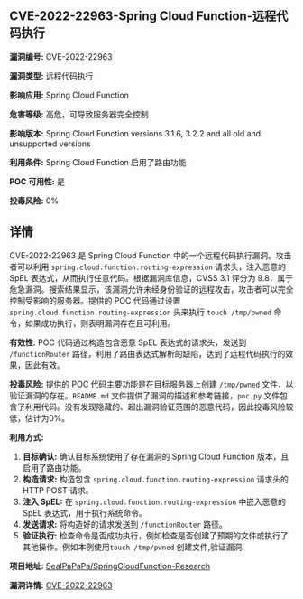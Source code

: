 ## CVE-2022-22963-Spring Cloud Function-远程代码执行

**漏洞编号:** CVE-2022-22963

**漏洞类型:** 远程代码执行

**影响应用:** Spring Cloud Function

**危害等级:** 高危，可导致服务器完全控制

**影响版本:** Spring Cloud Function versions 3.1.6, 3.2.2 and all old and unsupported versions

**利用条件:** Spring Cloud Function 启用了路由功能

**POC 可用性:** 是

**投毒风险:** 0%

## 详情

CVE-2022-22963 是 Spring Cloud Function 中的一个远程代码执行漏洞。攻击者可以利用 `spring.cloud.function.routing-expression` 请求头，注入恶意的 SpEL 表达式，从而执行任意代码。根据漏洞库信息，CVSS 3.1 评分为 9.8，属于危急漏洞。搜索结果显示，该漏洞允许未经身份验证的远程攻击，攻击者可以完全控制受影响的服务器。提供的 POC 代码通过设置 `spring.cloud.function.routing-expression` 头来执行 `touch /tmp/pwned` 命令，如果成功执行，则表明漏洞存在且可利用。

**有效性:**  POC 代码通过构造包含恶意 SpEL 表达式的请求头，发送到 `/functionRouter` 路径，利用了路由表达式解析的缺陷，达到了远程代码执行的效果，因此有效。

**投毒风险:**  提供的 POC 代码主要功能是在目标服务器上创建 `/tmp/pwned` 文件，以验证漏洞的存在。`README.md` 文件提供了漏洞的描述和参考链接，`poc.py` 文件包含了利用代码。没有发现隐藏的、超出漏洞验证范围的恶意代码，因此投毒风险较低，估计为0%。

**利用方式:**
1.  **目标确认:** 确认目标系统使用了存在漏洞的 Spring Cloud Function 版本，且启用了路由功能。
2.  **构造请求:** 构造包含 `spring.cloud.function.routing-expression` 请求头的 HTTP POST 请求。
3.  **注入 SpEL:** 在 `spring.cloud.function.routing-expression` 中嵌入恶意的 SpEL 表达式，用于执行系统命令。
4.  **发送请求:** 将构造好的请求发送到 `/functionRouter` 路径。
5.  **验证执行:** 检查命令是否成功执行，例如检查是否创建了预期的文件或执行了其他操作。例如本例使用`touch /tmp/pwned` 创建文件,验证漏洞.

**项目地址:** [SealPaPaPa/SpringCloudFunction-Research](https://github.com/SealPaPaPa/SpringCloudFunction-Research)

**漏洞详情:** [CVE-2022-22963](https://nvd.nist.gov/vuln/detail/CVE-2022-22963)
